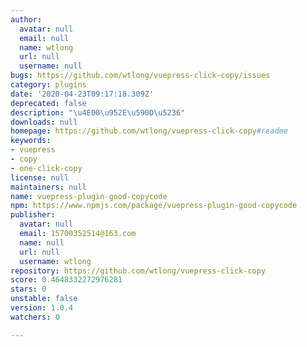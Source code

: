 ```yaml
---
author:
  avatar: null
  email: null
  name: wtlong
  url: null
  username: null
bugs: https://github.com/wtlong/vuepress-click-copy/issues
category: plugins
date: '2020-04-23T09:17:18.309Z'
deprecated: false
description: "\u4E00\u952E\u590D\u5236"
downloads: null
homepage: https://github.com/wtlong/vuepress-click-copy#readme
keywords:
- vuepress
- copy
- one-click-copy
license: null
maintainers: null
name: vuepress-plugin-good-copycode
npm: https://www.npmjs.com/package/vuepress-plugin-good-copycode
publisher:
  avatar: null
  email: 15700352514@163.com
  name: null
  url: null
  username: wtlong
repository: https://github.com/wtlong/vuepress-click-copy
score: 0.4648332272976281
stars: 0
unstable: false
version: 1.0.4
watchers: 0

---
```


